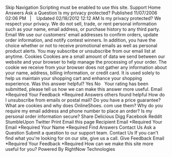 Skip Navigation Scripting must be enabled to use this site. Support Home Answers Ask a Question Is my privacy protected? Published 11/07/2006 02:06 PM   |    Updated 02/18/2012 12:12 AM Is my privacy protected? We respect your privacy. We do not sell, trade, or rent personal information such as your name, email address, or purchase history to any third party. Email We use our customers' email addresses to confirm orders, update order information, and notify contest winners. In addition, you have the choice whether or not to receive promotional emails as well as personal product alerts. You may subscribe or unsubscribe from our email list at anytime. Cookies Cookies are a small amount of data we send between our website and your browser to help manage the processing of your order. The cookie we receive from your browser does not gather any information about your name, address, billing information, or credit card. It is used solely to help us maintain your shopping cart and enhance your shopping experience. Was this answer helpful? Yes No   Your rating has been submitted, please tell us how we can make this answer more useful. Email \*Required Your Feedback \*Required Answers others found helpful How do I unsubscribe from emails or postal mail? Do you have a price guarantee? What are cookies and why does OnlineShoes. com use them? Why do you require my email address and phone number to place an order? Is my personal order information secure? Share Delicious Digg Facebook Reddit StumbleUpon Twitter Print Email this page Recipient Email \*Required Your Email \*Required Your Name \*Required Find Answers Contact Us Ask a Question Submit a question to our support team. Contact Us If you can't find what you're looking for on our site, give us a call. Give Feedback Email \*Required Your Feedback \*Required How can we make this site more useful for you? Powered By RightNow Technologies
